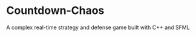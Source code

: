 Countdown-Chaos
===============

A complex real-time strategy and defense game built with C++ and SFML
